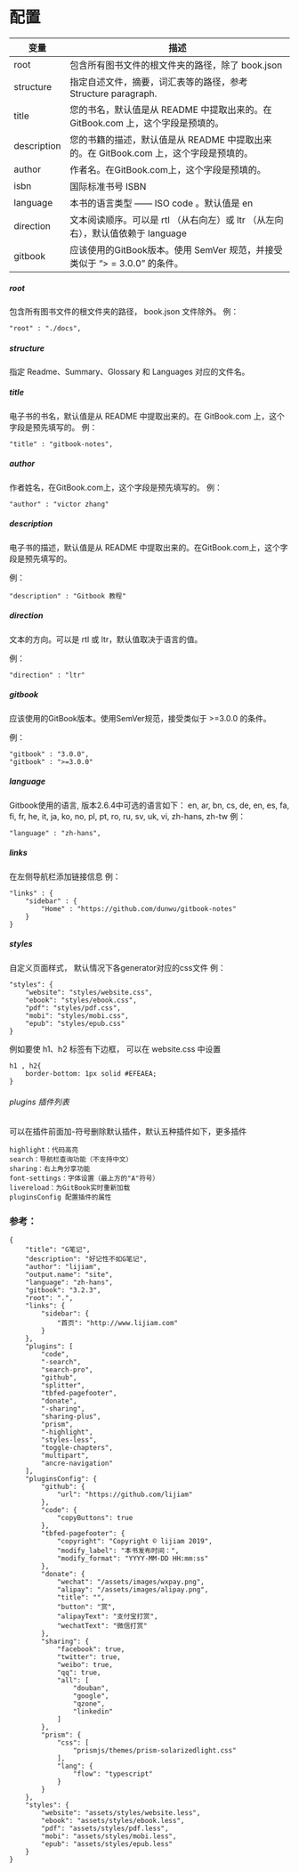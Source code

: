 # 配置

变量 |	描述
 -- | --
root |	包含所有图书文件的根文件夹的路径，除了 book.json
structure |	指定自述文件，摘要，词汇表等的路径，参考 Structure paragraph.
title |	您的书名，默认值是从 README 中提取出来的。在 GitBook.com 上，这个字段是预填的。
description |	您的书籍的描述，默认值是从 README 中提取出来的。在 GitBook.com 上，这个字段是预填的。
author |	作者名。在GitBook.com上，这个字段是预填的。
isbn |	国际标准书号 ISBN
language |	本书的语言类型 —— ISO code 。默认值是 en
direction |	文本阅读顺序。可以是 rtl （从右向左）或 ltr （从左向右），默认值依赖于 language | 的值。
gitbook |	应该使用的GitBook版本。使用 SemVer 规范，并接受类似于 “> = 3.0.0” 的条件。

##### root
包含所有图书文件的根文件夹的路径， book.json 文件除外。
例：
```
"root" : "./docs",
```
##### structure
指定 Readme、Summary、Glossary 和 Languages 对应的文件名。


##### title
电子书的书名，默认值是从 README 中提取出来的。在 GitBook.com 上，这个字段是预先填写的。
例：
```
"title" : "gitbook-notes",
```

##### author
作者姓名，在GitBook.com上，这个字段是预先填写的。
例：
```
"author" : "victor zhang"
```
##### description

电子书的描述，默认值是从 README 中提取出来的。在GitBook.com上，这个字段是预先填写的。

例：
```
"description" : "Gitbook 教程"
```
##### direction

文本的方向。可以是 rtl 或 ltr，默认值取决于语言的值。

例：
```
"direction" : "ltr"
```
##### gitbook

应该使用的GitBook版本。使用SemVer规范，接受类似于 >=3.0.0 的条件。

例：
```
"gitbook" : "3.0.0",
"gitbook" : ">=3.0.0"
```
##### language
Gitbook使用的语言, 版本2.6.4中可选的语言如下：
en, ar, bn, cs, de, en, es, fa, fi, fr, he, it, ja, ko, no, pl, pt, ro, ru, sv, uk, vi, zh-hans, zh-tw
例：
```
"language" : "zh-hans",
```
##### links
在左侧导航栏添加链接信息
例：
```
"links" : {
    "sidebar" : {
        "Home" : "https://github.com/dunwu/gitbook-notes"
    }
}
```

##### styles
自定义页面样式， 默认情况下各generator对应的css文件
例：
```
"styles": {
    "website": "styles/website.css",
    "ebook": "styles/ebook.css",
    "pdf": "styles/pdf.css",
    "mobi": "styles/mobi.css",
    "epub": "styles/epub.css"
}
```

例如要使 h1、h2 标签有下边框， 可以在 website.css 中设置
```
h1 , h2{
    border-bottom: 1px solid #EFEAEA;
}
```

###### plugins 插件列表
可以在插件前面加-符号删除默认插件，默认五种插件如下，更多插件
```
highlight：代码高亮
search：导航栏查询功能（不支持中文）
sharing：右上角分享功能
font-settings：字体设置（最上方的"A"符号）
livereload：为GitBook实时重新加载
pluginsConfig 配置插件的属性
```
### 参考：
```
{
    "title": "G笔记",
    "description": "好记性不如G笔记",
    "author": "lijiam",
    "output.name": "site",
    "language": "zh-hans",
    "gitbook": "3.2.3",
    "root": ".",
    "links": {
        "sidebar": {
            "首页": "http://www.lijiam.com"
        }
    },
    "plugins": [
        "code",
        "-search",
        "search-pro",
        "github",
        "splitter",
        "tbfed-pagefooter",
        "donate",
        "-sharing",
        "sharing-plus",
        "prism",
        "-highlight",
        "styles-less",
        "toggle-chapters",
        "multipart",
        "ancre-navigation"
    ],
    "pluginsConfig": {
        "github": {
            "url": "https://github.com/lijiam"
        },
        "code": {
            "copyButtons": true
        },
        "tbfed-pagefooter": {
            "copyright": "Copyright © lijiam 2019",
            "modify_label": "本书发布时间：",
            "modify_format": "YYYY-MM-DD HH:mm:ss"
        },
        "donate": {
            "wechat": "/assets/images/wxpay.png",
            "alipay": "/assets/images/alipay.png",
            "title": "",
            "button": "赏",
            "alipayText": "支付宝打赏",
            "wechatText": "微信打赏"
        },
        "sharing": {
            "facebook": true,
            "twitter": true,
            "weibo": true,
            "qq": true,
            "all": [
                "douban",
                "google",
                "qzone",
                "linkedin"
            ]
        },
        "prism": {
            "css": [
                "prismjs/themes/prism-solarizedlight.css"
            ],
            "lang": {
                "flow": "typescript"
            }
        }
    },
    "styles": {
        "website": "assets/styles/website.less",
        "ebook": "assets/styles/ebook.less",
        "pdf": "assets/styles/pdf.less",
        "mobi": "assets/styles/mobi.less",
        "epub": "assets/styles/epub.less"
    }
}
```